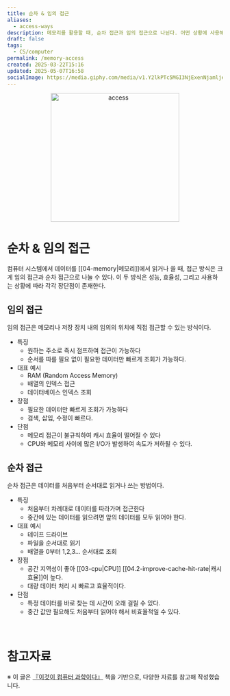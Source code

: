 ```yaml
---
title: 순차 & 임의 접근
aliases:
  - access-ways
description: 메모리를 활용할 때, 순차 접근과 임의 접근으로 나뉜다. 어떤 상황에 사용해야 효율적일까
draft: false
tags:
  - CS/computer
permalink: /memory-access
created: 2025-03-22T15:16
updated: 2025-05-07T16:58
socialImage: https://media.giphy.com/media/v1.Y2lkPTc5MGI3NjExenNjamljeXFzOTB3M3Zna290ZGh4aHhveG1vM2YzZTk1eXlxeTU4ciZlcD12MV9naWZzX3NlYXJjaCZjdD1n/lxuvVZ6jzJib22nBjG/giphy.gif
---
```

<p align="center">
  <img src="https://media.giphy.com/media/v1.Y2lkPTc5MGI3NjExenNjamljeXFzOTB3M3Zna290ZGh4aHhveG1vM2YzZTk1eXlxeTU4ciZlcD12MV9naWZzX3NlYXJjaCZjdD1n/lxuvVZ6jzJib22nBjG/giphy.gif" alt="access" width="300">
</p>


# 순차 & 임의 접근

컴퓨터 시스템에서 데이터를 [[04-memory|메모리]]에서 읽거나 쓸 때, 접근 방식은 크게 임의 접근과 순차 접근으로 나눌 수 있다. 이 두 방식은 성능, 효율성, 그리고 사용하는 상황에 따라 각각 장단점이 존재한다.

## 임의 접근
임의 접근은 메모리나 저장 장치 내의 임의의 위치에 직접 접근할 수 있는 방식이다.

- 특징
	- 원하는 주소로 즉시 점프하여 접근이 가능하다
	- 순서를 따를 필요 없이 필요한 데이터만 빠르게 조회가 가능하다.
- 대표 예시
	- RAM (Random Access Memory)
	- 배열의 인덱스 접근
	- 데이터베이스 인덱스 조회
- 장점
	- 필요한 데이터만 빠르게 조회가 가능하다
	- 검색, 삽입, 수정이 빠르다.
- 단점
	- 메모리 접근이 불규칙하여 캐시 효율이 떨어질 수 있다
	- CPU와 메모리 사이에 많은 I/O가 발생하여 속도가 저하될 수 있다.

## 순차 접근
순차 접근은 데이터를 처음부터 순서대로 읽거나 쓰는 방법이다.

- 특징
	- 처음부터 차례대로 데이터를 따라가며 접근한다
	- 중간에 있는 데이터를 읽으려면 앞의 데이터를 모두 읽어야 한다.
- 대표 예시
	- 테이프 드라이브
	- 파일을 순서대로 읽기
	- 배열을 0부터 1,2,3... 순서대로 조회
- 장점
	- 공간 지역성이 좋아 [[03-cpu|CPU]] [[04.2-improve-cache-hit-rate|캐시 효율]]이 높다.
	- 대량 데이터 처리 시 빠르고 효율적이다.
- 단점
	- 특정 데이터를 바로 찾는 데 시간이 오래 걸릴 수 있다.
	- 중간 값만 필요해도 처음부터 읽어야 해서 비효율적일 수 있다.
</br></br></br>
# 참고자료
※ 이 글은 [『이것이 컴퓨터 과학이다』](https://product.kyobobook.co.kr/detail/S000214014967) 책을 기반으로, 다양한 자료를 참고해 작성했습니다.